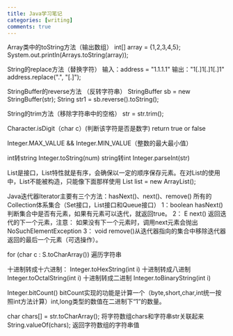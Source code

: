 ```yaml
---
title: Java学习笔记
categories: [writing]
comments: true
---
```


Array类中的toString方法（输出数组）
int[] array = {1,2,3,4,5};
System.out.println(Arrays.toString(array));


String的replace方法（替换字符）
输入：address = "1.1.1.1"
输出："1[.]1[.]1[.]1"
address.replace(".", "[.]");


StringBuffer的reverse方法 （反转字符串）
StringBuffer sb = new StringBuffer(str);
String str1 = sb.reverse().toString();


String的trim方法（移除字符串中的空格）
str = str.trim();


Character.isDigit（char c）(判断该字符是否是数字)
return true or false


Integer.MAX_VALUE && Integer.MIN_VALUE（整数的最大最小值）


int转string
Integer.toString(num)
string转int
Integer.parseInt(str)


List是接口，List特性就是有序，会确保以一定的顺序保存元素。在对List的使用中，List不能被构造，只能像下面那样使用
List list = new ArrayList();


Java迭代器Iterator主要有三个方法：hasNext()、next()、remove()  所有的Collection体系集合（Set接口，List接口和Queue接口）
1：boolean hasNext()判断集合中是否有元素，如果有元素可以迭代，就返回true。
2： E next()  返回迭代的下一个元素，注意： 如果没有下一个元素时，调用next元素会抛出NoSuchElementException
3： void remove()从迭代器指向的集合中移除迭代器返回的最后一个元素（可选操作）。


for (char c : S.toCharArray())           遍历字符串


十进制转成十六进制： 
Integer.toHexString(int i) 
十进制转成八进制 
Integer.toOctalString(int i) 
十进制转成二进制 
Integer.toBinaryString(int i)


Integer.bitCount()
bitCount实现的功能是计算一个（byte,short,char,int统一按照int方法计算）int,long类型的数值在二进制下“1”的数量。



char chars[] = str.toCharArray();         将字符数组chars和字符串str关联起来
String.valueOf(chars);           返回字符数组的字符串值
